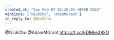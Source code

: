 ```yaml
---
created_at: "Sun Feb 07 03:28:04 +0000 2021"
mentions: ['NickCho', 'AdamMGrant']
in_reply_to: @NickCho
---
```


@NickCho @AdamMGrant https://t.co/EDlHke392O
